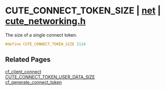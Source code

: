 # CUTE_CONNECT_TOKEN_SIZE | [net](https://github.com/RandyGaul/cute_framework/blob/master/docs/net_readme.md) | [cute_networking.h](https://github.com/RandyGaul/cute_framework/blob/master/include/cute_networking.h)

The size of a single connect token.

```cpp
#define CUTE_CONNECT_TOKEN_SIZE 1114
```

## Related Pages

[cf_client_connect](https://github.com/RandyGaul/cute_framework/blob/master/docs/net/cf_client_connect.md)  
[CUTE_CONNECT_TOKEN_USER_DATA_SIZE](https://github.com/RandyGaul/cute_framework/blob/master/docs/net/cute_connect_token_user_data_size.md)  
[cf_generate_connect_token](https://github.com/RandyGaul/cute_framework/blob/master/docs/net/cf_generate_connect_token.md)  
